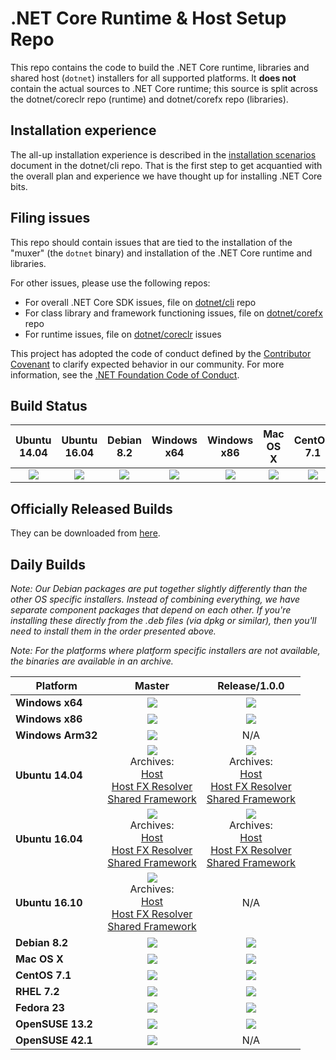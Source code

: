 .NET Core Runtime & Host Setup Repo
===================================

This repo contains the code to build the .NET Core runtime, libraries and shared host (`dotnet`) installers for 
all supported platforms. It **does not** contain the actual sources to .NET Core runtime; this source is split across 
the dotnet/coreclr repo (runtime) and dotnet/corefx repo (libraries). 

## Installation experience
The all-up installation experience is described in the [installation scenarios](https://github.com/dotnet/cli/blob/rel/1.0.0/Documentation/cli-installation-scenarios.md) 
document in the dotnet/cli repo. That is the first step to get acquantied with the overall plan and experience we have
thought up for installing .NET Core bits. 

## Filing issues
This repo should contain issues that are tied to the installation of the "muxer" (the `dotnet` binary) and installation 
of the .NET Core runtime and libraries. 

For other issues, please use the following repos:

- For overall .NET Core SDK issues, file on [dotnet/cli](https://github.com/dotnet/cli) repo
- For class library and framework functioning issues, file on [dotnet/corefx](https://github.com/dotnet/corefx) repo
- For runtime issues, file on [dotnet/coreclr](https://github.com/dotnet/coreclr) issues

This project has adopted the code of conduct defined by the [Contributor Covenant](http://contributor-covenant.org/) to clarify expected behavior in our community. For more information, see the [.NET Foundation Code of Conduct](http://www.dotnetfoundation.org/code-of-conduct).

Build Status
------------

|Ubuntu 14.04 |Ubuntu 16.04 |Debian 8.2 |Windows x64 |Windows x86 |Mac OS X |CentOS 7.1 |RHEL 7.2 |Fedora 23 |OpenSUSE 13.2 |
|:------:|:------:|:------:|:------:|:------:|:------:|:------:|:------:|:------:|:------:|
|[![](https://mseng.visualstudio.com/_apis/public/build/definitions/d09b7a4d-0a51-4c0e-a15a-07921d5b558f/3599/badge)](https://mseng.visualstudio.com/dotnetcore/_build?_a=completed&definitionId=3599)|[![](https://mseng.visualstudio.com/_apis/public/build/definitions/d09b7a4d-0a51-4c0e-a15a-07921d5b558f/3600/badge)](https://mseng.visualstudio.com/dotnetcore/_build?_a=completed&definitionId=3600)|[![](https://mseng.visualstudio.com/_apis/public/build/definitions/d09b7a4d-0a51-4c0e-a15a-07921d5b558f/3592/badge)](https://mseng.visualstudio.com/dotnetcore/_build?_a=completed&definitionId=3592)|[![](https://mseng.visualstudio.com/_apis/public/build/definitions/d09b7a4d-0a51-4c0e-a15a-07921d5b558f/3597/badge)](https://mseng.visualstudio.com/dotnetcore/_build?_a=completed&definitionId=3597)|[![](https://mseng.visualstudio.com/_apis/public/build/definitions/d09b7a4d-0a51-4c0e-a15a-07921d5b558f/3598/badge)](https://mseng.visualstudio.com/dotnetcore/_build?_a=completed&definitionId=3598)|[![](https://mseng.visualstudio.com/_apis/public/build/definitions/d09b7a4d-0a51-4c0e-a15a-07921d5b558f/3595/badge)](https://mseng.visualstudio.com/dotnetcore/_build?_a=completed&definitionId=3595)|[![](https://mseng.visualstudio.com/_apis/public/build/definitions/d09b7a4d-0a51-4c0e-a15a-07921d5b558f/3591/badge)](https://mseng.visualstudio.com/dotnetcore/_build?_a=completed&definitionId=3591)|[![](https://mseng.visualstudio.com/_apis/public/build/definitions/d09b7a4d-0a51-4c0e-a15a-07921d5b558f/3596/badge)](https://mseng.visualstudio.com/dotnetcore/_build?_a=completed&definitionId=3596)|[![](https://mseng.visualstudio.com/_apis/public/build/definitions/d09b7a4d-0a51-4c0e-a15a-07921d5b558f/3593/badge)](https://mseng.visualstudio.com/dotnetcore/_build?_a=completed&definitionId=3593)|[![](https://mseng.visualstudio.com/_apis/public/build/definitions/d09b7a4d-0a51-4c0e-a15a-07921d5b558f/3594/badge)](https://mseng.visualstudio.com/dotnetcore/_build?_a=completed&definitionId=3594)|

Officially Released Builds
--------------------------

They can be downloaded from [here](https://www.microsoft.com/net/download#core).

Daily Builds
------------

*Note: Our Debian packages are put together slightly differently than the other OS specific installers. Instead of combining everything, we have separate component packages that depend on each other. If you're installing these directly from the .deb files (via dpkg or similar), then you'll need to install them in the order presented above.*

*Note: For the platforms where platform specific installers are not available, the binaries are available in an archive.*

|Platform |Master| Release/1.0.0 |
|---------|:----------:|:----------:|
|**Windows x64**|[![](https://dotnetcli.blob.core.windows.net/dotnet/master/Binaries/Latest/sharedfx_Windows_x64_Release_version_badge.svg)](https://dotnetcli.blob.core.windows.net/dotnet/master/Installers/Latest/dotnet-win-x64.latest.exe)|[![](https://dotnetcli.blob.core.windows.net/dotnet/preview/Binaries/Latest/sharedfx_Windows_x64_Release_version_badge.svg)](https://dotnetcli.blob.core.windows.net/dotnet/preview/Installers/Latest/dotnet-win-x64.latest.exe)|
|**Windows x86**|[![](https://dotnetcli.blob.core.windows.net/dotnet/master/Binaries/Latest/sharedfx_Windows_x86_Release_version_badge.svg)](https://dotnetcli.blob.core.windows.net/dotnet/master/Installers/Latest/dotnet-win-x86.latest.exe)|[![](https://dotnetcli.blob.core.windows.net/dotnet/preview/Binaries/Latest/sharedfx_Windows_x86_Release_version_badge.svg)](https://dotnetcli.blob.core.windows.net/dotnet/preview/Installers/Latest/dotnet-win-x86.latest.exe)|
|**Windows Arm32**|[![](https://dotnetcli.blob.core.windows.net/dotnet/master/Binaries/Latest/sharedfx_Windows_arm_Release_version_badge.svg)](https://dotnetcli.blob.core.windows.net/dotnet/master/Installers/Latest/dotnet-win-arm.latest.exe)|N/A|
|**Ubuntu 14.04**|![](https://dotnetcli.blob.core.windows.net/dotnet/master/Binaries/Latest/sharedfx_Ubuntu_x64_Release_version_badge.svg)<br>Archives:<br>[Host](https://dotnetcli.blob.core.windows.net/dotnet/master/Binaries/Latest/dotnet-host-ubuntu-x64.latest.deb)<br>[Host FX Resolver](https://dotnetcli.blob.core.windows.net/dotnet/master/Binaries/Latest/dotnet-hostfxr-ubuntu-x64.latest.deb)<br>[Shared Framework](https://dotnetcli.blob.core.windows.net/dotnet/master/Binaries/Latest/dotnet-sharedframework-ubuntu-x64.latest.tar.gz)|![](https://dotnetcli.blob.core.windows.net/dotnet/preview/Binaries/Latest/sharedfx_Ubuntu_x64_Release_version_badge.svg)<br>Archives:<br>[Host](https://dotnetcli.blob.core.windows.net/dotnet/preview/Binaries/Latest/dotnet-host-ubuntu-x64.latest.deb)<br>[Host FX Resolver](https://dotnetcli.blob.core.windows.net/dotnet/preview/Binaries/Latest/dotnet-hostfxr-ubuntu-x64.latest.deb)<br>[Shared Framework](https://dotnetcli.blob.core.windows.net/dotnet/preview/Binaries/Latest/dotnet-sharedframework-ubuntu-x64.latest.tar.gz)|
|**Ubuntu 16.04**|![](https://dotnetcli.blob.core.windows.net/dotnet/master/Binaries/Latest/sharedfx_Ubuntu_16_04_x64_Release_version_badge.svg)<br>Archives:<br>[Host](https://dotnetcli.blob.core.windows.net/dotnet/master/Binaries/Latest/dotnet-host-ubuntu.16.04-x64.latest.deb)<br>[Host FX Resolver](https://dotnetcli.blob.core.windows.net/dotnet/master/Binaries/Latest/dotnet-hostfxr-ubuntu.16.04-x64.latest.deb)<br>[Shared Framework](https://dotnetcli.blob.core.windows.net/dotnet/master/Binaries/Latest/dotnet-sharedframework-ubuntu.16.04-x64.latest.tar.gz)|![](https://dotnetcli.blob.core.windows.net/dotnet/preview/Binaries/Latest/sharedfx_Ubuntu_16_04_x64_Release_version_badge.svg)<br>Archives:<br>[Host](https://dotnetcli.blob.core.windows.net/dotnet/preview/Binaries/Latest/dotnet-host-ubuntu.16.04-x64.latest.deb)<br>[Host FX Resolver](https://dotnetcli.blob.core.windows.net/dotnet/preview/Binaries/Latest/dotnet-hostfxr-ubuntu.16.04-x64.latest.deb)<br>[Shared Framework](https://dotnetcli.blob.core.windows.net/dotnet/preview/Binaries/Latest/dotnet-sharedframework-ubuntu.16.04-x64.latest.tar.gz)|
|**Ubuntu 16.10**|![](https://dotnetcli.blob.core.windows.net/dotnet/master/Binaries/Latest/sharedfx_Ubuntu_16_10_x64_Release_version_badge.svg)<br>Archives:<br>[Host](https://dotnetcli.blob.core.windows.net/dotnet/master/Binaries/Latest/dotnet-host-ubuntu.16.10-x64.latest.deb)<br>[Host FX Resolver](https://dotnetcli.blob.core.windows.net/dotnet/master/Binaries/Latest/dotnet-hostfxr-ubuntu.16.10-x64.latest.deb)<br>[Shared Framework](https://dotnetcli.blob.core.windows.net/dotnet/master/Binaries/Latest/dotnet-sharedframework-ubuntu.16.10-x64.latest.tar.gz)|N/A|
|**Debian 8.2**|[![](https://dotnetcli.blob.core.windows.net/dotnet/master/Binaries/Latest/sharedfx_Debian_x64_Release_version_badge.svg)](https://dotnetcli.blob.core.windows.net/dotnet/master/Binaries/Latest/dotnet-debian-x64.latest.tar.gz)|[![](https://dotnetcli.blob.core.windows.net/dotnet/preview/Binaries/Latest/sharedfx_Debian_x64_Release_version_badge.svg)](https://dotnetcli.blob.core.windows.net/dotnet/preview/Binaries/Latest/dotnet-debian-x64.latest.tar.gz)|
|**Mac OS X**|[![](https://dotnetcli.blob.core.windows.net/dotnet/master/Binaries/Latest/sharedfx_OSX_x64_Release_version_badge.svg)](https://dotnetcli.blob.core.windows.net/dotnet/master/Installers/Latest/dotnet-osx-x64.latest.pkg)|[![](https://dotnetcli.blob.core.windows.net/dotnet/preview/Binaries/Latest/sharedfx_OSX_x64_Release_version_badge.svg)](https://dotnetcli.blob.core.windows.net/dotnet/preview/Installers/Latest/dotnet-osx-x64.latest.pkg)|
|**CentOS 7.1**|[![](https://dotnetcli.blob.core.windows.net/dotnet/master/Binaries/Latest/sharedfx_CentOS_x64_Release_version_badge.svg)](https://dotnetcli.blob.core.windows.net/dotnet/master/Binaries/Latest/dotnet-centos-x64.latest.tar.gz)|[![](https://dotnetcli.blob.core.windows.net/dotnet/preview/Binaries/Latest/sharedfx_CentOS_x64_Release_version_badge.svg)](https://dotnetcli.blob.core.windows.net/dotnet/preview/Binaries/Latest/dotnet-centos-x64.latest.tar.gz)|
|**RHEL 7.2**|[![](https://dotnetcli.blob.core.windows.net/dotnet/master/Binaries/Latest/sharedfx_RHEL_x64_Release_version_badge.svg)](https://dotnetcli.blob.core.windows.net/dotnet/master/Binaries/Latest/dotnet-rhel-x64.latest.tar.gz)|[![](https://dotnetcli.blob.core.windows.net/dotnet/preview/Binaries/Latest/sharedfx_RHEL_x64_Release_version_badge.svg)](https://dotnetcli.blob.core.windows.net/dotnet/preview/Binaries/Latest/dotnet-rhel-x64.latest.tar.gz)|
|**Fedora 23**|[![](https://dotnetcli.blob.core.windows.net/dotnet/master/Binaries/Latest/sharedfx_Fedora_23_x64_Release_version_badge.svg)](https://dotnetcli.blob.core.windows.net/dotnet/master/Binaries/Latest/dotnet-fedora.23-x64.latest.tar.gz)|[![](https://dotnetcli.blob.core.windows.net/dotnet/preview/Binaries/Latest/sharedfx_Fedora_23_x64_Release_version_badge.svg)](https://dotnetcli.blob.core.windows.net/dotnet/preview/Binaries/Latest/dotnet-fedora.23-x64.latest.tar.gz)|
|**OpenSUSE 13.2**|[![](https://dotnetcli.blob.core.windows.net/dotnet/master/Binaries/Latest/sharedfx_openSUSE_13_2_x64_Release_version_badge.svg)](https://dotnetcli.blob.core.windows.net/dotnet/master/Binaries/Latest/dotnet-opensuse.13.2-x64.latest.tar.gz)|[![](https://dotnetcli.blob.core.windows.net/dotnet/preview/Binaries/Latest/sharedfx_openSUSE_13_2_x64_Release_version_badge.svg)](https://dotnetcli.blob.core.windows.net/dotnet/preview/Binaries/Latest/dotnet-opensuse.13.2-x64.latest.tar.gz)|
|**OpenSUSE 42.1**|[![](https://dotnetcli.blob.core.windows.net/dotnet/master/Binaries/Latest/sharedfx_openSUSE_13_2_x64_Release_version_badge.svg)](https://dotnetcli.blob.core.windows.net/dotnet/master/Binaries/Latest/dotnet-opensuse.42.1-x64.latest.tar.gz)|N/A|
